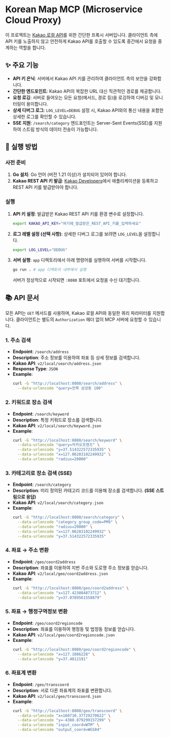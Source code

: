 # Korean Map MCP (Microservice Cloud Proxy)

이 프로젝트는 [Kakao 로컬 API](https://developers.kakao.com/docs/latest/ko/local/dev-guide)를 위한 간단한 프록시 서버입니다. 클라이언트 측에 API 키를 노출하지 않고 안전하게 Kakao API를 호출할 수 있도록 중간에서 요청을 중계하는 역할을 합니다.

## ✨ 주요 기능

- **API 키 은닉**: 서버에서 Kakao API 키를 관리하여 클라이언트 측의 보안을 강화합니다.
- **간단한 엔드포인트**: Kakao API의 복잡한 URL 대신 직관적인 경로를 제공합니다.
- **요청 로깅**: 서버로 들어오는 모든 요청(메서드, 경로 등)을 로깅하여 디버깅 및 모니터링이 용이합니다.
- **상세 디버그 로그**: `LOG_LEVEL=DEBUG` 설정 시, Kakao API와의 통신 내용을 포함한 상세한 로그를 확인할 수 있습니다.
- **SSE 지원**: `/search/category` 엔드포인트는 Server-Sent Events(SSE)를 지원하여 스트림 방식의 데이터 전송이 가능합니다.

## 🚀 실행 방법

### 사전 준비

1.  **Go 설치**: Go 언어 (버전 1.21 이상)가 설치되어 있어야 합니다.
2.  **Kakao REST API 키 발급**: [Kakao Developers](https://developers.kakao.com/)에서 애플리케이션을 등록하고 REST API 키를 발급받아야 합니다.

### 실행

1.  **API 키 설정**: 발급받은 Kakao REST API 키를 환경 변수로 설정합니다.

    ```bash
    export KAKAO_API_KEY="여기에_발급받은_REST_API_키를_입력하세요"
    ```

2.  **로그 레벨 설정 (선택 사항)**: 상세한 디버그 로그를 보려면 `LOG_LEVEL`을 설정합니다.

    ```bash
    export LOG_LEVEL="DEBUG"
    ```

3.  **서버 실행**: `app` 디렉토리에서 아래 명령어를 실행하여 서버를 시작합니다.

    ```bash
    go run . # app 디렉토리 내부에서 실행
    ```

    서버가 정상적으로 시작되면 `:8080` 포트에서 요청을 수신 대기합니다.

## 📚 API 문서

모든 API는 `GET` 메서드를 사용하며, Kakao 로컬 API와 동일한 쿼리 파라미터를 지원합니다. 클라이언트는 별도의 `Authorization` 헤더 없이 MCP 서버에 요청할 수 있습니다.

### 1. 주소 검색

- **Endpoint**: `/search/address`
- **Description**: 주소 정보를 이용하여 좌표 등 상세 정보를 검색합니다.
- **Kakao API**: `v2/local/search/address.json`
- **Response Type**: `JSON`
- **Example**:
  ```bash
  curl -G "http://localhost:8080/search/address" \
    --data-urlencode "query=전북 삼성동 100"
  ```

### 2. 키워드로 장소 검색

- **Endpoint**: `/search/keyword`
- **Description**: 특정 키워드로 장소를 검색합니다.
- **Kakao API**: `v2/local/search/keyword.json`
- **Example**:
  ```bash
  curl -G "http://localhost:8080/search/keyword" \
    --data-urlencode "query=카카오프렌즈" \
    --data-urlencode "y=37.514322572335935" \
    --data-urlencode "x=127.06283102249932" \
    --data-urlencode "radius=20000"
  ```

### 3. 카테고리로 장소 검색 (SSE)

- **Endpoint**: `/search/category`
- **Description**: 미리 정의된 카테고리 코드를 이용해 장소를 검색합니다. **(SSE 스트림으로 응답)**
- **Kakao API**: `v2/local/search/category.json`
- **Example**:
  ```bash
  curl -G "http://localhost:8080/search/category" \
    --data-urlencode "category_group_code=PM9" \
    --data-urlencode "radius=20000" \
    --data-urlencode "x=127.06283102249932" \
    --data-urlencode "y=37.514322572335935"
  ```

### 4. 좌표 → 주소 변환

- **Endpoint**: `/geo/coord2address`
- **Description**: 좌표를 이용하여 지번 주소와 도로명 주소 정보를 얻습니다.
- **Kakao API**: `v2/local/geo/coord2address.json`
- **Example**:
  ```bash
  curl -G "http://localhost:8080/geo/coord2address" \
    --data-urlencode "x=127.423084873712" \
    --data-urlencode "y=37.0789561558879"
  ```

### 5. 좌표 → 행정구역정보 변환

- **Endpoint**: `/geo/coord2regioncode`
- **Description**: 좌표를 이용하여 행정동 및 법정동 정보를 얻습니다.
- **Kakao API**: `v2/local/geo/coord2regioncode.json`
- **Example**:
  ```bash
  curl -G "http://localhost:8080/geo/coord2regioncode" \
    --data-urlencode "x=127.1086228" \
    --data-urlencode "y=37.4012191"
  ```

### 6. 좌표계 변환

- **Endpoint**: `/geo/transcoord`
- **Description**: 서로 다른 좌표계의 좌표를 변환합니다.
- **Kakao API**: `v2/local/geo/transcoord.json`
- **Example**:
  ```bash
  curl -G "http://localhost:8080/geo/transcoord" \
    --data-urlencode "x=160710.37729270622" \
    --data-urlencode "y=-4388.879299157299" \
    --data-urlencode "input_coord=WTM" \
    --data-urlencode "output_coord=WGS84"
  ```